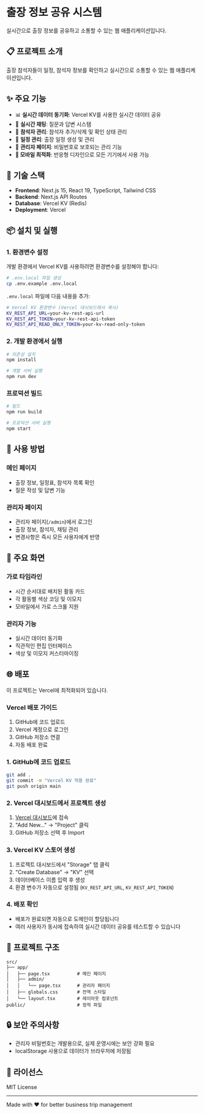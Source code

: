 # 출장 정보 공유 시스템

실시간으로 출장 정보를 공유하고 소통할 수 있는 웹 애플리케이션입니다.

## 📋 프로젝트 소개

출장 참석자들이 일정, 참석자 정보를 확인하고 실시간으로 소통할 수 있는 웹 애플리케이션입니다.

## ✨ 주요 기능

- 📊 **실시간 데이터 동기화**: Vercel KV를 사용한 실시간 데이터 공유
- 💬 **실시간 채팅**: 질문과 답변 시스템
- 👥 **참석자 관리**: 참석자 추가/삭제 및 확인 상태 관리
- 📅 **일정 관리**: 출장 일정 생성 및 관리
- 🔐 **관리자 페이지**: 비밀번호로 보호되는 관리 기능
- **📱 모바일 최적화**: 반응형 디자인으로 모든 기기에서 사용 가능

## 🚀 기술 스택

- **Frontend**: Next.js 15, React 19, TypeScript, Tailwind CSS
- **Backend**: Next.js API Routes
- **Database**: Vercel KV (Redis)
- **Deployment**: Vercel

## 📦 설치 및 실행

### 1. 환경변수 설정

개발 환경에서 Vercel KV를 사용하려면 환경변수를 설정해야 합니다:

```bash
# .env.local 파일 생성
cp .env.example .env.local
```

`.env.local` 파일에 다음 내용을 추가:
```bash
# Vercel KV 환경변수 (Vercel 대시보드에서 복사)
KV_REST_API_URL=your-kv-rest-api-url
KV_REST_API_TOKEN=your-kv-rest-api-token
KV_REST_API_READ_ONLY_TOKEN=your-kv-read-only-token
```

### 2. 개발 환경에서 실행

```bash
# 의존성 설치
npm install

# 개발 서버 실행
npm run dev
```

### 프로덕션 빌드

```bash
# 빌드
npm run build

# 프로덕션 서버 실행
npm start
```

## 🔧 사용 방법

### 메인 페이지
- 출장 정보, 일정표, 참석자 목록 확인
- 질문 작성 및 답변 기능

### 관리자 페이지
- 관리자 페이지(`/admin`)에서 로그인
- 출장 정보, 참석자, 채팅 관리
- 변경사항은 즉시 모든 사용자에게 반영

## 📱 주요 화면

### 가로 타임라인
- 시간 순서대로 배치된 활동 카드
- 각 활동별 색상 코딩 및 이모지
- 모바일에서 가로 스크롤 지원

### 관리자 기능
- 실시간 데이터 동기화
- 직관적인 편집 인터페이스
- 색상 및 이모지 커스터마이징

## 🌐 배포

이 프로젝트는 Vercel에 최적화되어 있습니다.

### Vercel 배포 가이드
1. GitHub에 코드 업로드
2. Vercel 계정으로 로그인
3. GitHub 저장소 연결
4. 자동 배포 완료

### 1. GitHub에 코드 업로드

```bash
git add .
git commit -m "Vercel KV 적용 완료"
git push origin main
```

### 2. Vercel 대시보드에서 프로젝트 생성

1. [Vercel 대시보드](https://vercel.com/dashboard)에 접속
2. "Add New..." → "Project" 클릭
3. GitHub 저장소 선택 후 Import

### 3. Vercel KV 스토어 생성

1. 프로젝트 대시보드에서 "Storage" 탭 클릭
2. "Create Database" → "KV" 선택
3. 데이터베이스 이름 입력 후 생성
4. 환경 변수가 자동으로 설정됨 (`KV_REST_API_URL`, `KV_REST_API_TOKEN`)

### 4. 배포 확인

- 배포가 완료되면 자동으로 도메인이 할당됩니다
- 여러 사용자가 동시에 접속하여 실시간 데이터 공유를 테스트할 수 있습니다

## 📂 프로젝트 구조

```
src/
├── app/
│   ├── page.tsx          # 메인 페이지
│   ├── admin/
│   │   └── page.tsx      # 관리자 페이지
│   ├── globals.css       # 전역 스타일
│   └── layout.tsx        # 레이아웃 컴포넌트
public/                   # 정적 파일
```

## 🔒 보안 주의사항

- 관리자 비밀번호는 개발용으로, 실제 운영시에는 보안 강화 필요
- localStorage 사용으로 데이터가 브라우저에 저장됨

## 📄 라이선스

MIT License

---

Made with ❤️ for better business trip management
